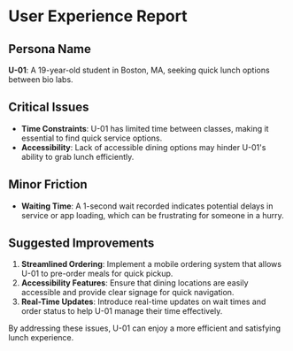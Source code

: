 # User Experience Report

## Persona Name
**U-01**: A 19-year-old student in Boston, MA, seeking quick lunch options between bio labs.

## Critical Issues
- **Time Constraints**: U-01 has limited time between classes, making it essential to find quick service options.
- **Accessibility**: Lack of accessible dining options may hinder U-01's ability to grab lunch efficiently.

## Minor Friction
- **Waiting Time**: A 1-second wait recorded indicates potential delays in service or app loading, which can be frustrating for someone in a hurry.

## Suggested Improvements
1. **Streamlined Ordering**: Implement a mobile ordering system that allows U-01 to pre-order meals for quick pickup.
2. **Accessibility Features**: Ensure that dining locations are easily accessible and provide clear signage for quick navigation.
3. **Real-Time Updates**: Introduce real-time updates on wait times and order status to help U-01 manage their time effectively. 

By addressing these issues, U-01 can enjoy a more efficient and satisfying lunch experience.